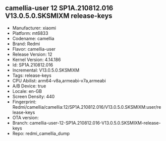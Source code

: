 ## camellia-user 12 SP1A.210812.016 V13.0.5.0.SKSMIXM release-keys
- Manufacturer: xiaomi
- Platform: mt6833
- Codename: camellia
- Brand: Redmi
- Flavor: camellia-user
- Release Version: 12
- Kernel Version: 4.14.186
- Id: SP1A.210812.016
- Incremental: V13.0.5.0.SKSMIXM
- Tags: release-keys
- CPU Abilist: arm64-v8a,armeabi-v7a,armeabi
- A/B Device: true
- Locale: en-GB
- Screen Density: 440
- Fingerprint: Redmi/camellia/camellia:12/SP1A.210812.016/V13.0.5.0.SKSMIXM:user/release-keys
- OTA version: 
- Branch: camellia-user-12-SP1A.210812.016-V13.0.5.0.SKSMIXM-release-keys
- Repo: redmi_camellia_dump
